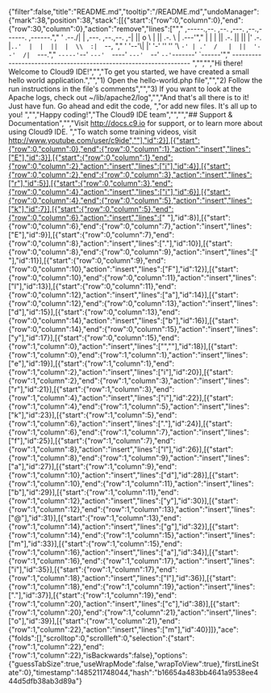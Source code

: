 {"filter":false,"title":"README.md","tooltip":"/README.md","undoManager":{"mark":38,"position":38,"stack":[[{"start":{"row":0,"column":0},"end":{"row":30,"column":0},"action":"remove","lines":["","     ,-----.,--.                  ,--. ,---.   ,--.,------.  ,------.","    '  .--./|  | ,---. ,--.,--. ,-|  || o   \\  |  ||  .-.  \\ |  .---'","    |  |    |  || .-. ||  ||  |' .-. |`..'  |  |  ||  |  \\  :|  `--, ","    '  '--'\\|  |' '-' ''  ''  '\\ `-' | .'  /   |  ||  '--'  /|  `---.","     `-----'`--' `---'  `----'  `---'  `--'    `--'`-------' `------'","    ----------------------------------------------------------------- ","","","Hi there! Welcome to Cloud9 IDE!","","To get you started, we have created a small hello world application.","","1) Open the hello-world.php file","","2) Follow the run instructions in the file's comments","","3) If you want to look at the Apache logs, check out ~/lib/apache2/log","","And that's all there is to it! Just have fun. Go ahead and edit the code, ","or add new files. It's all up to you! ","","Happy coding!","The Cloud9 IDE team","","","## Support & Documentation","","Visit http://docs.c9.io for support, or to learn more about using Cloud9 IDE. ","To watch some training videos, visit http://www.youtube.com/user/c9ide",""],"id":2}],[{"start":{"row":0,"column":0},"end":{"row":0,"column":1},"action":"insert","lines":["E"],"id":3}],[{"start":{"row":0,"column":1},"end":{"row":0,"column":2},"action":"insert","lines":["i"],"id":4}],[{"start":{"row":0,"column":2},"end":{"row":0,"column":3},"action":"insert","lines":["r"],"id":5}],[{"start":{"row":0,"column":3},"end":{"row":0,"column":4},"action":"insert","lines":["i"],"id":6}],[{"start":{"row":0,"column":4},"end":{"row":0,"column":5},"action":"insert","lines":["k"],"id":7}],[{"start":{"row":0,"column":5},"end":{"row":0,"column":6},"action":"insert","lines":[" "],"id":8}],[{"start":{"row":0,"column":6},"end":{"row":0,"column":7},"action":"insert","lines":["E"],"id":9}],[{"start":{"row":0,"column":7},"end":{"row":0,"column":8},"action":"insert","lines":["."],"id":10}],[{"start":{"row":0,"column":8},"end":{"row":0,"column":9},"action":"insert","lines":[" "],"id":11}],[{"start":{"row":0,"column":9},"end":{"row":0,"column":10},"action":"insert","lines":["F"],"id":12}],[{"start":{"row":0,"column":10},"end":{"row":0,"column":11},"action":"insert","lines":["l"],"id":13}],[{"start":{"row":0,"column":11},"end":{"row":0,"column":12},"action":"insert","lines":["a"],"id":14}],[{"start":{"row":0,"column":12},"end":{"row":0,"column":13},"action":"insert","lines":["d"],"id":15}],[{"start":{"row":0,"column":13},"end":{"row":0,"column":14},"action":"insert","lines":["b"],"id":16}],[{"start":{"row":0,"column":14},"end":{"row":0,"column":15},"action":"insert","lines":["y"],"id":17}],[{"start":{"row":0,"column":15},"end":{"row":1,"column":0},"action":"insert","lines":["",""],"id":18}],[{"start":{"row":1,"column":0},"end":{"row":1,"column":1},"action":"insert","lines":["e"],"id":19}],[{"start":{"row":1,"column":1},"end":{"row":1,"column":2},"action":"insert","lines":["i"],"id":20}],[{"start":{"row":1,"column":2},"end":{"row":1,"column":3},"action":"insert","lines":["r"],"id":21}],[{"start":{"row":1,"column":3},"end":{"row":1,"column":4},"action":"insert","lines":["i"],"id":22}],[{"start":{"row":1,"column":4},"end":{"row":1,"column":5},"action":"insert","lines":["k"],"id":23}],[{"start":{"row":1,"column":5},"end":{"row":1,"column":6},"action":"insert","lines":["."],"id":24}],[{"start":{"row":1,"column":6},"end":{"row":1,"column":7},"action":"insert","lines":["f"],"id":25}],[{"start":{"row":1,"column":7},"end":{"row":1,"column":8},"action":"insert","lines":["l"],"id":26}],[{"start":{"row":1,"column":8},"end":{"row":1,"column":9},"action":"insert","lines":["a"],"id":27}],[{"start":{"row":1,"column":9},"end":{"row":1,"column":10},"action":"insert","lines":["d"],"id":28}],[{"start":{"row":1,"column":10},"end":{"row":1,"column":11},"action":"insert","lines":["b"],"id":29}],[{"start":{"row":1,"column":11},"end":{"row":1,"column":12},"action":"insert","lines":["y"],"id":30}],[{"start":{"row":1,"column":12},"end":{"row":1,"column":13},"action":"insert","lines":["@"],"id":31}],[{"start":{"row":1,"column":13},"end":{"row":1,"column":14},"action":"insert","lines":["g"],"id":32}],[{"start":{"row":1,"column":14},"end":{"row":1,"column":15},"action":"insert","lines":["m"],"id":33}],[{"start":{"row":1,"column":15},"end":{"row":1,"column":16},"action":"insert","lines":["a"],"id":34}],[{"start":{"row":1,"column":16},"end":{"row":1,"column":17},"action":"insert","lines":["i"],"id":35}],[{"start":{"row":1,"column":17},"end":{"row":1,"column":18},"action":"insert","lines":["l"],"id":36}],[{"start":{"row":1,"column":18},"end":{"row":1,"column":19},"action":"insert","lines":["."],"id":37}],[{"start":{"row":1,"column":19},"end":{"row":1,"column":20},"action":"insert","lines":["c"],"id":38}],[{"start":{"row":1,"column":20},"end":{"row":1,"column":21},"action":"insert","lines":["o"],"id":39}],[{"start":{"row":1,"column":21},"end":{"row":1,"column":22},"action":"insert","lines":["m"],"id":40}]]},"ace":{"folds":[],"scrolltop":0,"scrollleft":0,"selection":{"start":{"row":1,"column":22},"end":{"row":1,"column":22},"isBackwards":false},"options":{"guessTabSize":true,"useWrapMode":false,"wrapToView":true},"firstLineState":0},"timestamp":1485211748044,"hash":"b16654a483bb4641a9538ee444d5dfb38ab3d89a"}